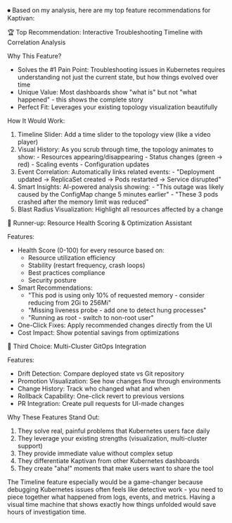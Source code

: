 ⏺ Based on my analysis, here are my top feature recommendations for Kaptivan:

  🏆 Top Recommendation: Interactive Troubleshooting Timeline with Correlation Analysis

  Why This Feature?

  - Solves the #1 Pain Point: Troubleshooting issues in Kubernetes requires understanding not just
  the current state, but how things evolved over time
  - Unique Value: Most dashboards show "what is" but not "what happened" - this shows the complete
  story
  - Perfect Fit: Leverages your existing topology visualization beautifully

  How It Would Work:

  1. Timeline Slider: Add a time slider to the topology view (like a video player)
  2. Visual History: As you scrub through time, the topology animates to show:
    - Resources appearing/disappearing
    - Status changes (green → red)
    - Scaling events
    - Configuration updates
  3. Event Correlation: Automatically links related events:
    - "Deployment updated → ReplicaSet created → Pods restarted → Service disrupted"
  4. Smart Insights: AI-powered analysis showing:
    - "This outage was likely caused by the ConfigMap change 5 minutes earlier"
    - "These 3 pods crashed after the memory limit was reduced"
  5. Blast Radius Visualization: Highlight all resources affected by a change

  🥈 Runner-up: Resource Health Scoring & Optimization Assistant

  Features:

  - Health Score (0-100) for every resource based on:
    - Resource utilization efficiency
    - Stability (restart frequency, crash loops)
    - Best practices compliance
    - Security posture
  - Smart Recommendations:
    - "This pod is using only 10% of requested memory - consider reducing from 2Gi to 256Mi"
    - "Missing liveness probe - add one to detect hung processes"
    - "Running as root - switch to non-root user"
  - One-Click Fixes: Apply recommended changes directly from the UI
  - Cost Impact: Show potential savings from optimizations

  🥉 Third Choice: Multi-Cluster GitOps Integration

  Features:

  - Drift Detection: Compare deployed state vs Git repository
  - Promotion Visualization: See how changes flow through environments
  - Change History: Track who changed what and when
  - Rollback Capability: One-click revert to previous versions
  - PR Integration: Create pull requests for UI-made changes

  Why These Features Stand Out:

  1. They solve real, painful problems that Kubernetes users face daily
  2. They leverage your existing strengths (visualization, multi-cluster support)
  3. They provide immediate value without complex setup
  4. They differentiate Kaptivan from other Kubernetes dashboards
  5. They create "aha!" moments that make users want to share the tool

  The Timeline feature especially would be a game-changer because debugging Kubernetes issues often
   feels like detective work - you need to piece together what happened from logs, events, and
  metrics. Having a visual time machine that shows exactly how things unfolded would save hours of
  investigation time.